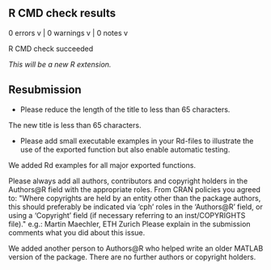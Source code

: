 ## R CMD check results

0 errors v | 0 warnings v | 0 notes v

R CMD check succeeded

*This will be a new R extension.*

## Resubmission

  * Please reduce the length of the title to less than 65 characters.

The new title is less than 65 characters.

  * Please add small executable examples in your Rd-files to illustrate the
use of the exported function but also enable automatic testing.

We added Rd examples for all major exported functions.

Please always add all authors, contributors and copyright holders in the
Authors@R field with the appropriate roles.
 From CRAN policies you agreed to:
"Where copyrights are held by an entity other than the package authors,
this should preferably be indicated via ‘cph’ roles in the ‘Authors@R’
field, or using a ‘Copyright’ field (if necessary referring to an
inst/COPYRIGHTS file)."
e.g.: Martin Maechler, ETH Zurich
Please explain in the submission comments what you did about this issue.

We added another person to Authors@R who helped write an older MATLAB version of the package. There are no further authors or copyright holders.